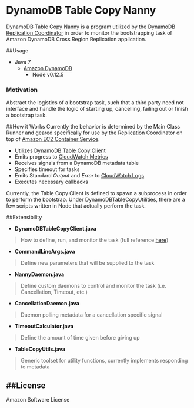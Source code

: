 # DynamoDB Table Copy Nanny

DynamoDB Table Copy Nanny is a program utilized by the [DynamoDB Replication Coordinator](https://www.github.com) in order to monitor the bootstrapping task of Amazon DynamoDB Cross Region Replication application.

##Usage
  - Java 7
    - [Amazon DynamoDB](http://aws.amazon.com/dynamodb/)
      - Node v0.12.5

### Motivation

Abstract the logistics of a bootstrap task, such that a third party need not interface and handle the logic of starting up, cancelling, failing out or finish a bootstrap task.

##How it Works
Currently the behavior is determined by the Main Class Runner and geared specifically for use by the Replication Coordinator on top of [Amazon EC2 Container Service](http://aws.amazon.com/ecs/).  

* Utilizes [DynamoDB Table Copy Client](http://github.com)
* Emits progress to [CloudWatch Metrics](http://docs.aws.amazon.com/AmazonCloudWatch/latest/DeveloperGuide/CW_Support_For_AWS.html)
* Receives signals from a DynamoDB metadata table
* Specifies timeout for tasks
* Emits Standard *Output* and *Error* to [CloudWatch Logs](http://aws.amazon.com/about-aws/whats-new/2014/07/10/introducing-amazon-cloudwatch-logs/)
* Executes necessary callbacks

Currently, the Table Copy Client is defined to spawn a subprocess in order to perform the bootstrap.  Under DynamoDBTableCopyUtilities, there are a few scripts written in Node that actually perform the task.

##Extensibility

* **DynamoDBTableCopyClient.java**
> How to define, run, and monitor the task (full reference [here](http://github.com))
* **CommandLineArgs.java**
> Define new parameters that will be supplied to the task
* **NannyDaemon.java**
> Define custom daemons to control and monitor the task (i.e. Cancellation, Timeout, etc.)
* **CancellationDaemon.java**
> Daemon polling metadata for a cancellation specific signal
* **TimeoutCalculator.java**
> Define the amount of time given before giving up
* **TableCopyUtils.java**
> Generic toolset for utility functions, currently implements responding to metadata


##License
----
Amazon Software License
